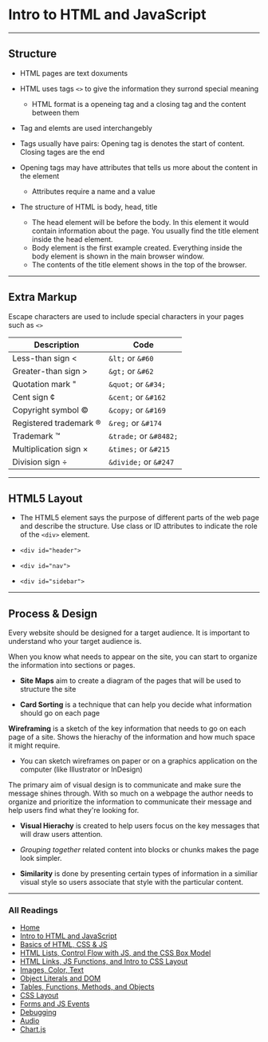 # Intro to HTML and JavaScript

***

## Structure

* HTML pages are text doxuments
* HTML uses tags `<>` to give the information they surrond special meaning
  * HTML format is a openeing tag and a closing tag and the content between them
* Tag and elemts are used interchangebly
* Tags usually have pairs: Opening tag is denotes the start of content. Closing tages are the end
* Opening tags may have attributes that tells us more about the content in the element
  * Attributes require a name and a value
* The structure of HTML is body, head, title

  * The head element will be before the body. In this element it would contain information about the page. You usually find the title element inside the head element.  
  * Body element is the first example created.
    Everything inside the body element is shown in the
    main browser window.
  * The contents of the title element shows in the top of the browser.

***

## Extra Markup

Escape characters are used to include special characters in your pages such as `<>`

| Description | Code   |
| --------- | ------------ |
| Less-than sign  &lt;| `&lt;` or `&#60`|
| Greater-than sign  &gt; | `&gt;` or `&#62`|
| Quotation mark &quot;| `&quot;` or `&#34;` |
| Cent sign &cent;| `&cent;` or `&#162` |
| Copyright symbol &copy;| `&copy;` or `&#169`|
| Registered trademark &reg; | `&reg;` or `&#174`|
| Trademark &trade; | `&trade;` or `&#8482;`|
| Multiplication sign &times;| `&times;` or `&#215` |
| Division sign &divide; | `&divide;` or `&#247` |

***

## HTML5 Layout

* The HTML5 element says the purpose of different parts of the web page and describe the structure. Use class or ID attributes to indicate the role of the `<div>` element.

* `<div id="header">`
* `<div id="nav">`
* `<div id="sidebar">`

***

## Process & Design

Every website should be designed for a target audience. It is important to understand who your target audience is.

When you know what needs to appear on the site, you can start to organize the information into sections or pages.

* **Site Maps** aim to create a diagram of the pages that will be used to structure the site

* **Card Sorting** is a technique that can help you decide what information should go on each page

**Wireframing** is a sketch of the key information that needs to go on each page of a site. Shows the hierachy of the information and how much space it might require.

* You can sketch wireframes on paper or on a graphics application on the computer (like Illustrator or InDesign)

The primary aim of visual design is to communicate and make sure the message shines through. With so much on a webpage the author needs to organize and prioritize the information to communicate their message and help users find what they're looking for.

* **Visual Hierachy** is created to help users focus on the key messages that will draw users attention.

* *Grouping together* related content into blocks or chunks makes the page look simpler.

* **Similarity** is done by presenting certain types of information in a similiar visual style so users associate that style with the particular content.

***

### All Readings

* [Home](README.md)
* [Intro to HTML and JavaScript](class-01.md)
* [Basics of HTML, CSS & JS](class-02.md)
* [HTML Lists, Control Flow with JS, and the CSS Box Model](class-03.md)
* [HTML Links, JS Functions, and Intro to CSS Layout](class-04.md)
* [Images, Color, Text](class-05.md)
* [Object Literals and DOM](class-06.md)
* [Tables, Functions, Methods, and Objects](class-07.md)
* [CSS Layout](class-08.md)
* [Forms and JS Events](class-09.md)
* [Debugging](class-10.md)
* [Audio](class-11.md)
* [Chart.js](class-12.md)
